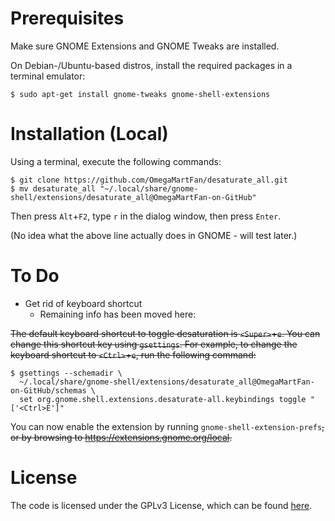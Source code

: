 Prerequisites
=============

Make sure GNOME Extensions and GNOME Tweaks are installed.

On Debian-/Ubuntu-based distros, install the required packages in a terminal
emulator:
```
$ sudo apt-get install gnome-tweaks gnome-shell-extensions
```

Installation (Local)
====================

Using a terminal, execute the following commands:

```
$ git clone https://github.com/OmegaMartFan/desaturate_all.git
$ mv desaturate_all "~/.local/share/gnome-shell/extensions/desaturate_all@OmegaMartFan-on-GitHub"
```

Then press `Alt`+`F2`, type `r` in the dialog window, then press `Enter`.

(No idea what the above line actually does in GNOME - will test later.)

To Do
=====

* Get rid of keyboard shortcut
    * Remaining info has been moved here:

~~The default keyboard shortcut to toggle desaturation is `<Super>`+`e`. You can
change this shortcut key using `gsettings`. For example, to change the keyboard
shortcut to `<Ctrl>`+`e`, run the following command:~~

```
$ gsettings --schemadir \
  ~/.local/share/gnome-shell/extensions/desaturate_all@OmegaMartFan-on-GitHub/schemas \
  set org.gnome.shell.extensions.desaturate-all.keybindings toggle "['<Ctrl>E']"
```

You can now enable the extension by running `gnome-shell-extension-prefs`~~, or by
browsing to https://extensions.gnome.org/local.~~

License
=======

The code is licensed under the GPLv3 License, which can be found [here](LICENSE).
